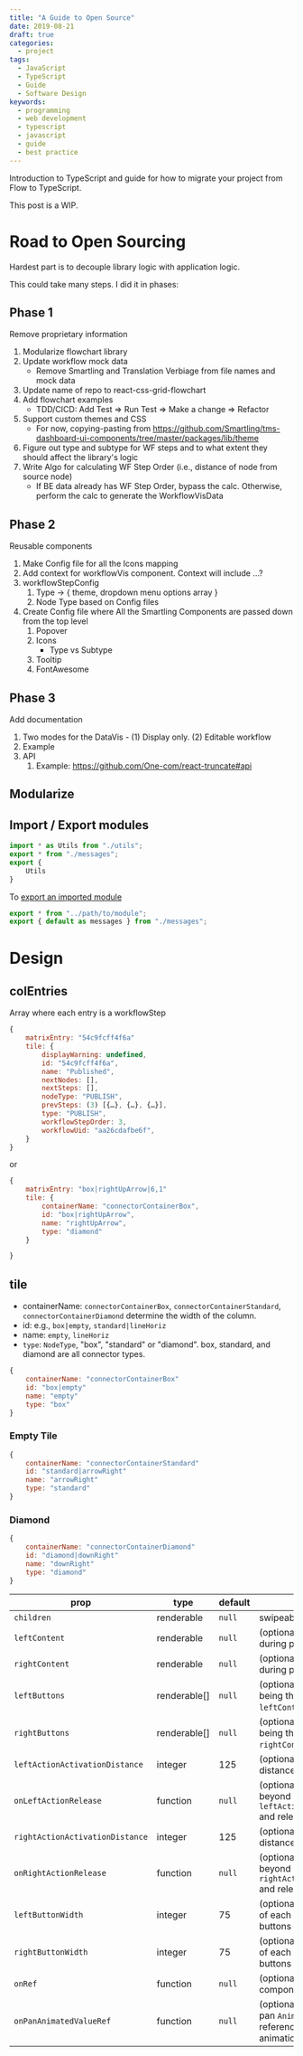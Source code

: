 ```yaml
---
title: "A Guide to Open Source"
date: 2019-08-21
draft: true
categories:
  - project
tags:
  - JavaScript
  - TypeScript
  - Guide
  - Software Design
keywords:
  - programming
  - web development
  - typescript
  - javascript
  - guide
  - best practice
---
```


Introduction to TypeScript and guide for how to migrate your project from Flow to TypeScript.

This post is a WIP.

<!--more-->
<!--toc-->

# Road to Open Sourcing

Hardest part is to decouple library logic with application logic.

This could take many steps. I did it in phases:

## Phase 1

Remove proprietary information

1. Modularize flowchart library
2. Update workflow mock data
    * Remove Smartling and Translation Verbiage from file names and mock data
3. Update name of repo to react-css-grid-flowchart
4. Add flowchart examples
    * TDD/CICD:  Add Test => Run Test => Make a change => Refactor
5. Support custom themes and CSS
    * For now, copying-pasting from https://github.com/Smartling/tms-dashboard-ui-components/tree/master/packages/lib/theme
6. Figure out type and subtype for WF steps and to what extent they should affect the library's logic
7. Write Algo for calculating WF Step Order (i.e., distance of node from source node)
    * If BE data already has WF Step Order, bypass the calc. Otherwise, perform the calc to generate the WorkflowVisData


## Phase 2

Reusable components

1. Make Config file for all the Icons mapping
2. Add context for workflowVis component. Context will include …?
3. workflowStepConfig
    1. Type -> { theme, dropdown menu options array }
    2. Node Type based on Config files
4. Create Config file where All the Smartling Components are passed down from the top level
    1. Popover
    2. Icons
        * Type vs Subtype
    3. Tooltip
    4. FontAwesome

## Phase 3

Add documentation

1. Two modes for the DataVis - (1) Display only. (2) Editable workflow
2. Example
3. API
    1. Example: https://github.com/One-com/react-truncate#api

## Modularize

## Import / Export modules

```javascript
import * as Utils from "./utils";
export * from "./messages";
export {
    Utils
}
```

To [export an imported module](https://stackoverflow.com/questions/34444909/export-an-imported-module)

```javascript
export * from "../path/to/module";
export { default as messages } from "./messages";
```

# Design

## colEntries

Array where each entry is a workflowStep

```js
{
    matrixEntry: "54c9fcff4f6a"
    tile: {
        displayWarning: undefined,
        id: "54c9fcff4f6a",
        name: "Published",
        nextNodes: [],
        nextSteps: [],
        nodeType: "PUBLISH",
        prevSteps: (3) [{…}, {…}, {…}],
        type: "PUBLISH",
        workflowStepOrder: 3,
        workflowUid: "aa26cdafbe6f",
    }
}
```

or

```js
{
    matrixEntry: "box|rightUpArrow|6,1"
    tile: {
        containerName: "connectorContainerBox",
        id: "box|rightUpArrow",
        name: "rightUpArrow",
        type: "diamond"
    }

}
```

## tile

* containerName: `connectorContainerBox`, `connectorContainerStandard`, `connectorContainerDiamond` determine the width of the column.
* id: e.g., `box|empty`, `standard|lineHoriz`
* name: `empty`, `lineHoriz`
* `type`: `NodeType`, "box", "standard" or "diamond". box, standard, and diamond are all connector types.

```js
{
    containerName: "connectorContainerBox"
    id: "box|empty"
    name: "empty"
    type: "box"
}
```

### Empty Tile

```js
{
    containerName: "connectorContainerStandard"
    id: "standard|arrowRight"
    name: "arrowRight"
    type: "standard"
}
```

### Diamond

```js
{
    containerName: "connectorContainerDiamond"
    id: "diamond|downRight"
    name: "downRight"
    type: "diamond"
}

```


| prop                            | type         | default | description                                                                               |
|---------------------------------|--------------|---------|-------------------------------------------------------------------------------------------|
| `children`                      | renderable   | `null`  | swipeable content                                                                         |
| `leftContent`                   | renderable   | `null`  | (optional) left content visible during pull action                                        |
| `rightContent`                  | renderable   | `null`  | (optional) right content visible during pull action                                       |
| `leftButtons`                   | renderable[] | `null`  | (optional) array of buttons, first being the innermost; ignored if `leftContent` present  |
| `rightButtons`                  | renderable[] | `null`  | (optional) array of buttons, first being the innermost; ignored if `rightContent` present |
| `leftActionActivationDistance`  | integer      | 125     | (optional) minimum swipe distance to activate left action                                 |
| `onLeftActionRelease`           | function     | `null`  | (optional) user has swiped beyond `leftActionActivationDistance` and released             |
| `rightActionActivationDistance` | integer      | 125     | (optional) minimum swipe distance to activate right action                                |
| `onRightActionRelease`          | function     | `null`  | (optional) user has swiped beyond `rightActionActivationDistance` and released            |
| `leftButtonWidth`               | integer      | 75      | (optional) resting visible peek of each left button after buttons are swiped open         |
| `rightButtonWidth`              | integer      | 75      | (optional) resting visible peek of each right button after buttons are swiped open        |
| `onRef`                         | function     | `null`  | (optional) receive swipeable component instance reference                                 |
| `onPanAnimatedValueRef`         | function     | `null`  | (optional) receive swipeable pan `Animated.ValueXY` reference for upstream animations     |
